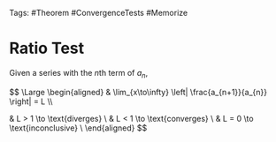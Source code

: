 Tags: #Theorem #ConvergenceTests #Memorize 

# Ratio Test

Given a series with the $n\text{th}$ term of $a_n$,

$$
\Large
\begin{aligned}
& \lim_{x\to\infty} \left| \frac{a_{n+1}}{a_{n}} \right| = L \\\\

& L > 1 \to \text{diverges} \\
& L < 1 \to \text{converges} \\
& L = 0 \to \text{inconclusive} \\
\end{aligned}
$$